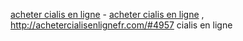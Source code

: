 <a href=http://achetercialisenlignefr.com/#13678>acheter cialis en ligne</a> - <a href=http://achetercialisenlignefr.com/#19052>acheter cialis en ligne</a> , http://achetercialisenlignefr.com/#4957 cialis en ligne
